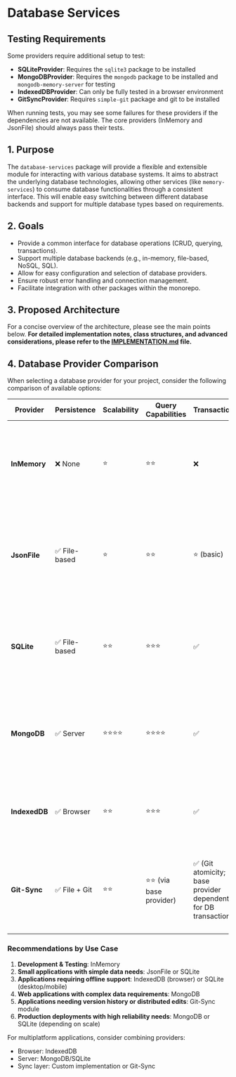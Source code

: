 # Database Services

## Testing Requirements

Some providers require additional setup to test:

- **SQLiteProvider**: Requires the `sqlite3` package to be installed
- **MongoDBProvider**: Requires the `mongodb` package to be installed and `mongodb-memory-server` for testing
- **IndexedDBProvider**: Can only be fully tested in a browser environment
- **GitSyncProvider**: Requires `simple-git` package and git to be installed

When running tests, you may see some failures for these providers if the dependencies are not available. The core providers (InMemory and JsonFile) should always pass their tests.

## 1. Purpose

The `database-services` package will provide a flexible and extensible module for interacting with various database systems. 
It aims to abstract the underlying database technologies, allowing other services (like `memory-services`) 
to consume database functionalities through a consistent interface. 
This will enable easy switching between different database backends and support for multiple database types based on requirements.

## 2. Goals

-   Provide a common interface for database operations (CRUD, querying, transactions).
-   Support multiple database backends (e.g., in-memory, file-based, NoSQL, SQL).
-   Allow for easy configuration and selection of database providers.
-   Ensure robust error handling and connection management.
-   Facilitate integration with other packages within the monorepo.

## 3. Proposed Architecture

For a concise overview of the architecture, please see the main points below. 
**For detailed implementation notes, class structures, and advanced considerations, please refer to the [IMPLEMENTATION.md](./IMPLEMENTATION.md) file.**

## 4. Database Provider Comparison

When selecting a database provider for your project, consider the following comparison of available options:

| Provider      | Persistence | Scalability | Query Capabilities | Transactions | Use Cases | Pros | Cons |
|---------------|-------------|-------------|-------------------|-------------|-----------|------|------|
| **InMemory**  | ❌ None | ⭐ | ⭐⭐ | ❌ | Development, testing, ephemeral caches | <ul><li>Fastest performance</li><li>No setup required</li><li>Perfect for tests</li></ul> | <ul><li>Data lost on restart</li><li>Limited by available memory</li><li>Not suitable for production</li></ul> |
| **JsonFile**  | ✅ File-based | ⭐ | ⭐⭐ | ⭐ (basic) | Small apps, config storage, simple data needs | <ul><li>Simple, human-readable storage</li><li>No dependencies</li><li>Easy debugging</li></ul> | <ul><li>No concurrent access</li><li>Poor performance at scale</li><li>Limited query capabilities</li></ul> |
| **SQLite**    | ✅ File-based | ⭐⭐ | ⭐⭐⭐ | ✅ | Desktop apps, mobile apps, embedded systems, moderate data needs | <ul><li>Full SQL support</li><li>ACID compliant</li><li>Single file storage</li><li>Zero server setup</li></ul> | <ul><li>Limited concurrent writes</li><li>Not ideal for distributed systems</li></ul> |
| **MongoDB**   | ✅ Server | ⭐⭐⭐⭐ | ⭐⭐⭐⭐ | ✅ | Web apps, distributed systems, large datasets, complex queries | <ul><li>Schema flexibility</li><li>Horizontal scaling</li><li>Rich query language</li><li>Native JSON support</li></ul> | <ul><li>Requires server setup</li><li>More complex configuration</li><li>Higher resource usage</li></ul> |
| **IndexedDB** | ✅ Browser | ⭐⭐ | ⭐⭐⭐ | ✅ | Browser-based apps, offline-first applications, PWAs | <ul><li>Client-side storage</li><li>Works offline</li><li>Large storage limits</li><li>Index support</li></ul> | <ul><li>Browser-only</li><li>Complex API</li><li>Async only</li></ul> |
| **Git-Sync**  | ✅ File + Git | ⭐⭐ | ⭐⭐ (via base provider) | ✅ (Git atomicity; base provider dependent for DB transactions) | Config management, version-tracked data, collaborative editing | <ul><li>Built-in versioning</li><li>Conflict resolution</li><li>Distributed workflow</li><li>Audit trail</li></ul> | <ul><li>Performance overhead</li><li>Complex setup</li><li>Not suitable for high-frequency writes</li></ul> |

### Recommendations by Use Case

1. **Development & Testing**: InMemory
2. **Small applications with simple data needs**: JsonFile or SQLite  
3. **Applications requiring offline support**: IndexedDB (browser) or SQLite (desktop/mobile)
4. **Web applications with complex data requirements**: MongoDB
5. **Applications needing version history or distributed edits**: Git-Sync module
6. **Production deployments with high reliability needs**: MongoDB or SQLite (depending on scale)

For multiplatform applications, consider combining providers:
- Browser: IndexedDB
- Server: MongoDB/SQLite
- Sync layer: Custom implementation or Git-Sync
